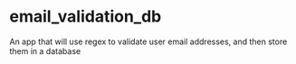# email_validation_db
An app that will use regex to validate user email addresses, and then store them in a database
